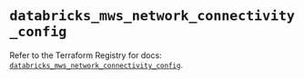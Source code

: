 # `databricks_mws_network_connectivity_config`

Refer to the Terraform Registry for docs: [`databricks_mws_network_connectivity_config`](https://registry.terraform.io/providers/databricks/databricks/1.59.0/docs/resources/mws_network_connectivity_config).
